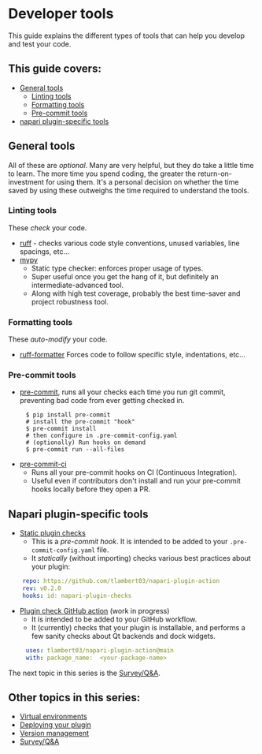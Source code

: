 # Developer tools

This guide explains the different types of tools that can help you develop and test your code.

## This guide covers:
* [General tools](#general-tools)
    - [Linting tools](#linting-tools)
    - [Formatting tools](#formatting-tools)
    - [Pre-commit tools](#pre-commit-tools)
* [napari plugin-specific tools](#napari-plugin-specific-tools)

## General tools
All of these are *optional*.
Many are very helpful, but they do take a little time to learn. The more time you spend coding, the greater the return-on-investment for using them. It's a personal decision on whether the time saved by using these outweighs the time required to understand the tools.

### Linting tools
These _check_ your code.
* [ruff](https://github.com/astral-sh/ruff) - checks various code style conventions, unused variables, line spacings, etc…
* [mypy](https://github.com/python/mypy)
    - Static type checker: enforces proper usage of types.
    - Super useful once you get the hang of it, but definitely an intermediate-advanced tool.
    - Along with high test coverage, probably the best time-saver and project robustness tool.

### Formatting tools
These _auto-modify_ your code.
* [ruff-formatter](https://docs.astral.sh/ruff/formatter/)
  Forces code to follow specific style, indentations, etc...

### Pre-commit tools
* [pre-commit](https://pre-commit.com/), runs all your checks each time you run git commit, preventing bad code from ever getting checked in.
```console
     $ pip install pre-commit
     # install the pre-commit "hook"
     $ pre-commit install
     # then configure in .pre-commit-config.yaml
     # (optionally) Run hooks on demand
     $ pre-commit run --all-files
```

* [pre-commit-ci](https://pre-commit.ci/)
    - Runs all your pre-commit hooks on CI (Continuous Integration).
    - Useful even if contributors don't install and run your pre-commit hooks locally before they open a PR.

## Napari plugin-specific tools

* [Static plugin checks](https://github.com/tlambert03/napari-plugin-checks)
    - This is a *pre-commit hook*. It is intended to be added to your
    `.pre-commit-config.yaml` file.
    - It *statically* (without importing) checks various best practices about your plugin:
```yaml
    repo: https://github.com/tlambert03/napari-plugin-action
    rev: v0.2.0
    hooks: id: napari-plugin-checks
```

* [Plugin check GitHub action](https://github.com/tlambert03/napari-plugin-action)  (work in progress)
    - It is intended to be added to your GitHub workflow.
    - It (currently) checks that your plugin is installable, and performs a few sanity checks about Qt backends and dock widgets.
```yaml
     uses: tlambert03/napari-plugin-action@main
     with: package_name:  <your-package-name>
```

The next topic in this series is the [Survey/Q&A](./5-survey.md).

## Other topics in this series:
* [Virtual environments](./1-virtual-environments)
* [Deploying your plugin](./2-deploying-your-plugin.md)
* [Version management](./3-version-management.md)
* [Survey/Q&A](./5-survey.md)
